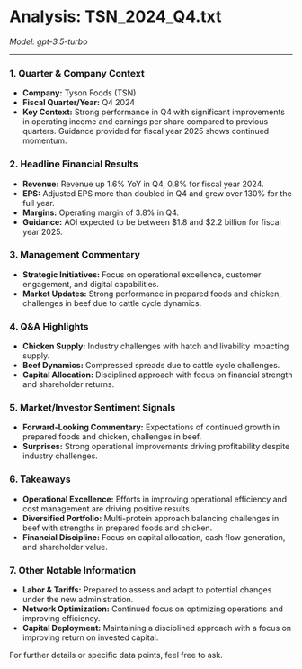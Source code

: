 # Analysis: TSN_2024_Q4.txt

*Model: gpt-3.5-turbo*

---

### 1. Quarter & Company Context
- **Company:** Tyson Foods (TSN)
- **Fiscal Quarter/Year:** Q4 2024
- **Key Context:** Strong performance in Q4 with significant improvements in operating income and earnings per share compared to previous quarters. Guidance provided for fiscal year 2025 shows continued momentum.

### 2. Headline Financial Results
- **Revenue:** Revenue up 1.6% YoY in Q4, 0.8% for fiscal year 2024.
- **EPS:** Adjusted EPS more than doubled in Q4 and grew over 130% for the full year.
- **Margins:** Operating margin of 3.8% in Q4.
- **Guidance:** AOI expected to be between $1.8 and $2.2 billion for fiscal year 2025.

### 3. Management Commentary
- **Strategic Initiatives:** Focus on operational excellence, customer engagement, and digital capabilities.
- **Market Updates:** Strong performance in prepared foods and chicken, challenges in beef due to cattle cycle dynamics.

### 4. Q&A Highlights
- **Chicken Supply:** Industry challenges with hatch and livability impacting supply.
- **Beef Dynamics:** Compressed spreads due to cattle cycle challenges.
- **Capital Allocation:** Disciplined approach with focus on financial strength and shareholder returns.

### 5. Market/Investor Sentiment Signals
- **Forward-Looking Commentary:** Expectations of continued growth in prepared foods and chicken, challenges in beef.
- **Surprises:** Strong operational improvements driving profitability despite industry challenges.

### 6. Takeaways
- **Operational Excellence:** Efforts in improving operational efficiency and cost management are driving positive results.
- **Diversified Portfolio:** Multi-protein approach balancing challenges in beef with strengths in prepared foods and chicken.
- **Financial Discipline:** Focus on capital allocation, cash flow generation, and shareholder value.

### 7. Other Notable Information
- **Labor & Tariffs:** Prepared to assess and adapt to potential changes under the new administration.
- **Network Optimization:** Continued focus on optimizing operations and improving efficiency.
- **Capital Deployment:** Maintaining a disciplined approach with a focus on improving return on invested capital.

For further details or specific data points, feel free to ask.